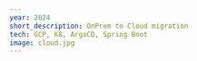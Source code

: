 ```yaml
---
year: 2024
short_description: OnPrem to Cloud migration
tech: GCP, K8, ArgoCD, Spring Boot
image: cloud.jpg
---
```

